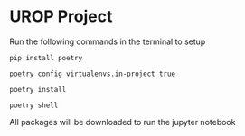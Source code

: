# UROP Project

Run the following commands in the terminal to setup

```
pip install poetry
```

```
poetry config virtualenvs.in-project true
```

```
poetry install
```

```
poetry shell 
```

All packages will be downloaded to run the jupyter notebook
